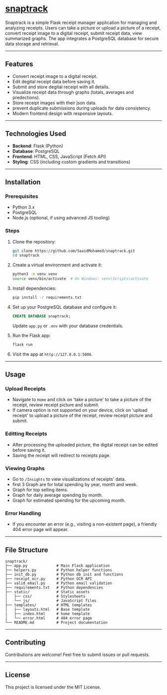 
# [snaptrack][pypi-url]

[pypi-url]: https://github.com/SaaidMohamed/snaptrack/blob/main/README.md

Snaptrack is a simple Flask receipt manager application for managing and analyzing receipts. Users can take a picture or upload a picture of a receipt, convert receipt image to a digital receipt, submit receipt data, view summarized graphs. The app integrates a PostgreSQL database for secure data storage and retrieval.

---

## Features

- Convert receipt image to a digital receipt.
- Edit degital receipt data before saving it. 
- Submit and store degital receipt with all details.
- Visualize receipt data through graphs (totals, averages and predections).
- Store receipt images with their json data.
- prevent duplicate submissions during uploads for data consistency.
- Modern frontend design with responsive layouts.

---

## Technologies Used

- **Backend**: Flask (Python)
- **Database**: PostgreSQL
- **Frontend**: HTML, CSS, JavaScript (Fetch API)
- **Styling**: CSS (including custom gradients and transitions)

---

## Installation

### Prerequisites

- Python 3.x
- PostgreSQL
- Node.js (optional, if using advanced JS tooling)

### Steps

1. Clone the repository:
   ```bash
   git clone https://github.com/SaaidMohamed/snaptrack.git
   cd snaptrack
   ```

2. Create a virtual environment and activate it:
   ```bash
   python3 -m venv venv
   source venv/bin/activate  # On Windows: venv\Scripts\activate
   ```

3. Install dependencies:
   ```bash
   pip install -r requirements.txt
   ```

4. Set up your PostgreSQL database and configure it:
   ```sql
   CREATE DATABASE snaptrack;
   ```
   Update `app.py` or `.env` with your database credentials.

5. Run the Flask app:
   ```bash
   flask run
   ```

6. Visit the app at `http://127.0.0.1:5000`.

---

## Usage

### Upload Receipts
- Navigate to `Home` and click on 'take a picture' to take a picture of the receipt, review receipt picture and submit.
- If camera option is not supported on your device, click on 'upload receipt' to upload a picture of the receipt, review receipt picture and submit.

### Editting Receipts
- After processing the uploaded picture, the digital receipt can be edited before saving it.
- Saving the receipt will redirect to receipts page.

### Viewing Graphs
- Go to `/Insights` to view visualizations of receipts' data.
- first 3 Graph are for total spending by year, month and week.
- Graph for top selling items.
- Graph for daily average spending by month.
- Graph for estimated spending for the upcoming month.

### Error Handling
- If you encounter an error (e.g., visiting a non-existent page), a friendly 404 error page will appear.

---

## File Structure

```
snaptrack/
├── app.py             # Main Flask application
├── helpers.py         # Python helper functions
├── init_db.py         # Python db init and functions
├── receipt_ocr.py     # Python OCR API 
├── valid_email.py     # Python email validation
├── requirements.txt   # Python dependencies
├── static/            # Static assets
│   ├── css/           # Stylesheets
│   └── js/            # JavaScript files
├── templates/         # HTML templates
│   ├── layouts.html   # Base template
|   ├── index.html     # home template
│   └── error.html     # 404 error page
└── README.md          # Project documentation
```

---

## Contributing

Contributions are welcome! Feel free to submit issues or pull requests.

---

## License

This project is licensed under the MIT License.
